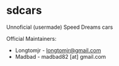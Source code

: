 sdcars
======

Unnoficial (usermade) Speed Dreams cars

Official Maintainers:
* Longtomjr - longtomjr@gmail.com
* Madbad - madbad82 [at] gmail.com
